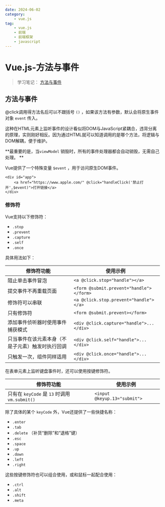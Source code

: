 ```yaml
---
date: 2024-06-02
category:
    - vue.js
tag:
    - vue.js
    - 前端
    - 前端框架
    - javascript
---
```

 # Vue.js-方法与事件
> 学习笔记： [ 方法与事件 ]()

##  方法与事件

@click调用得方法名后可以不跟括号 ` () ` ，如果该方法有参数，默认会将原生事件对象 ` event ` 传入。

这种在HTML元素上监听事件的设计看似将DOM与JavaScript紧耦合，违背分离的原理，实则刚好相反。因为通过HTML就可以知道调用的是哪个方法，将逻辑与DOM解耦，便于维护。

**最重要的是，当` viewModel ` 销毁时，所有的事件处理器都会自动销毁，无需自己处理。 **

Vue提供了一个特殊变量 ` $event ` ，用于访问原生DOM事件。

    
    
    <div id="app">
        <a href="https://www.apple.com/" @click="handleClick('禁止打开',$event)">打开链接</a>
    </div>
    

###  修饰符

Vue支持以下修饰符：

  * ` .stop `
  * ` .prevent `
  * ` .capture `
  * ` .self `
  * ` .once `

具体用法如下：

修饰符功能  |  使用示例   
---|---  
阻止单击事件冒泡  |  ` <a @click.stop="handle"></a> `  
提交事件不再重载页面  |  ` <form @submit.prevent="handle"></form> `  
修饰符可以串联  |  ` <a @click.stop.prevent="handle"></a> `  
只有修饰符  |  ` <form @submit.prevent></form> `  
添加事件侦听器时使用事件捕获模式  |  ` <div @click.capture="handle">...</div> `  
只当事件在该元素本身（不是子元素）触发时执行回调  |  ` <div @click.self="handle">...</div> `  
只触发一次，组件同样适用  |  ` <div @click.once="handle">...</div> `  
  
在表单元素上监听键盘事件时，还可以使用按键修饰符。

修饰符功能  |  使用示例   
---|---  
只有在 ` keyCode ` 是 ` 13 ` 时调用 ` vm.submit() ` |  ` <input @keyup.13="submit"> `  
  
除了具体的某个 ` keyCode ` 外，Vue还提供了一些快捷名称：

  * ` .enter `
  * ` .tab `
  * ` .delete ` （补货“删除”和“退格”键） 
  * ` .esc `
  * ` .space `
  * ` .up `
  * ` .down `
  * ` .left `
  * ` .right `

这些按键修饰符也可以组合使用，或和鼠标一起配合使用：

  * ` .ctrl `
  * ` .alt `
  * ` .shift `
  * ` .meta `

